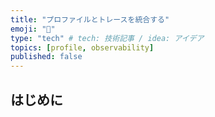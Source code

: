 ```yaml
---
title: "プロファイルとトレースを統合する"
emoji: "🎃"
type: "tech" # tech: 技術記事 / idea: アイデア
topics: [profile, observability]
published: false
---
```

## はじめに
